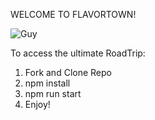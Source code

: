 WELCOME TO FLAVORTOWN!

![Guy](https://media.giphy.com/media/QXnH1pMOgE7bW/giphy.gif)


To access the ultimate RoadTrip:

1. Fork and Clone Repo
2. npm install
3. npm run start
4. Enjoy!
